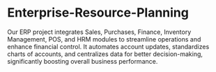 # Enterprise-Resource-Planning
Our ERP project integrates Sales, Purchases, Finance, Inventory Management, POS, and HRM modules to streamline operations and enhance financial control. It automates account updates, standardizes charts of accounts, and centralizes data for better decision-making, significantly boosting overall business performance.
